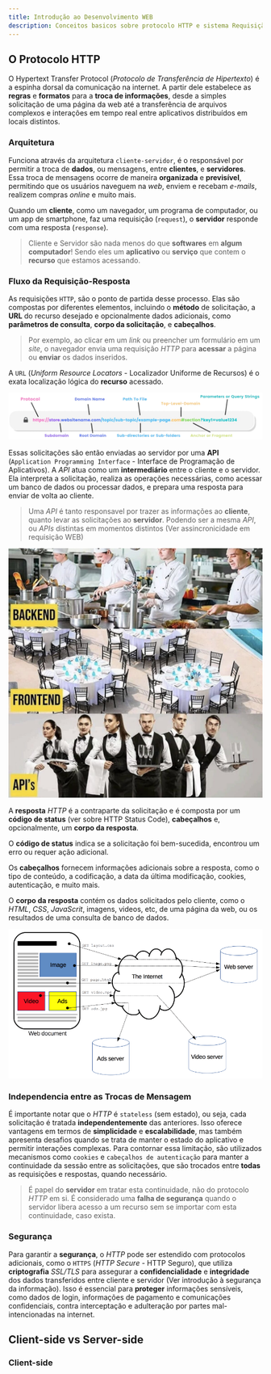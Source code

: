 ```yaml
---
title: Introdução ao Desenvolvimento WEB
description: Conceitos basicos sobre protocolo HTTP e sistema Requisição-Resposta
---
```


## O Protocolo HTTP

O Hypertext Transfer Protocol (*Protocolo de Transferência de Hipertexto*) é a espinha dorsal da comunicação na internet. A partir dele estabelece as **regras** e **formatos** para a **troca de informações**, desde a simples solicitação de uma página da web até a transferência de arquivos complexos e interações em tempo real entre aplicativos distribuídos em locais distintos.

### Arquitetura

Funciona através da arquitetura `cliente-servidor`, é o responsável por permitir a troca de **dados**, ou mensagens, entre **clientes**, e **servidores**. Essa troca de mensagens ocorre de maneira **organizada** e **previsível**, permitindo que os usuários naveguem na *web*, enviem e recebam *e-mails*, realizem compras *online* e muito mais.

Quando um **cliente**, como um navegador, um programa de computador, ou um app de smartphone, faz uma requisição (`request`), o **servidor** responde com uma resposta (`response`).

> Cliente e Servidor são nada menos do que **softwares** em **algum computador**! Sendo eles um **aplicativo** ou **serviço** que contem o **recurso** que estamos acessando.

### Fluxo da Requisição-Resposta

As requisições `HTTP`, são o ponto de partida desse processo. Elas são compostas por diferentes elementos, incluindo o **método** de solicitação, a **URL** do recurso desejado e opcionalmente dados adicionais, como **parâmetros de consulta**, **corpo da solicitação**, e **cabeçalhos**.

> Por exemplo, ao clicar em um *link* ou preencher um formulário em um *site*, o navegador envia uma requisição *HTTP* para **acessar** a página ou **enviar** os dados inseridos.

<!-- TODO Criar conteudo sobre os Metodos HTTP e adicionar a referencia aqui-->

A `URL` (*Uniform Resource Locators* - Localizador Uniforme de Recursos) é o exata localização lógica do **recurso** acessado.

<!-- TODO Expandir mais sobre a anatomia da URL e adicionar a referencia aqui-->

![Anatomia de uma URL](../../../../assets/img/web-dev/url-anatomy.png)

Essas solicitações são então enviadas ao servidor por uma **API** (`Application Programming Interface` - Interface de Programação de Aplicativos). A *API* atua como um **intermediário** entre o cliente e o servidor. Ela interpreta a solicitação, realiza as operações necessárias, como acessar um banco de dados ou processar dados, e prepara uma resposta para enviar de volta ao cliente.

> Uma *API* é tanto responsavel por trazer as informações ao **cliente**, quanto levar as solicitações ao **servidor**. Podendo ser a mesma *API*, ou *APIs* distintas em momentos distintos (Ver assincronicidade em requisição WEB)

![Meme comparando fluxo de uma API com um restaurante](../../../../assets/img/web-dev/meme-api.jpeg)

<!-- TODO Criar conteudo sobre assincronicidade e adicionar a referencia aqui-->

A **resposta** *HTTP* é a contraparte da solicitação e é composta por um **código de status** (ver sobre HTTP Status Code), **cabeçalhos** e, opcionalmente, um **corpo da resposta**.

<!-- TODO Criar conteudo sobre HTTP Status Code e adicionar a referencia aqui-->

O **código de status** indica se a solicitação foi bem-sucedida, encontrou um erro ou requer ação adicional.

Os **cabeçalhos** fornecem informações adicionais sobre a resposta, como o tipo de conteúdo, a codificação, a data da última modificação, cookies, autenticação, e muito mais.

<!-- TODO Criar conteudo sobre token JWT para explicar autenticação  e adicionar referencia aqui -->

<!-- TODO Criar conteudo sobre cookies e adicionar a referencia aqui-->

O **corpo da resposta** contém os dados solicitados pelo cliente, como o *HTML*, *CSS*, *JavaScrit*, imagens, videos, etc, de uma página da web, ou os resultados de uma consulta de banco de dados.

![Esquema de uma requisição HTTP](../../../../assets/img/web-dev/http-schema.png)

### Independencia entre as Trocas de Mensagem

É importante notar que o *HTTP* é `stateless` (sem estado), ou seja, cada solicitação é tratada **independentemente** das anteriores. Isso oferece vantagens em termos de **simplicidade** e **escalabilidade**, mas também apresenta desafios quando se trata de manter o estado do aplicativo e permitir interações complexas. Para contornar essa limitação, são utilizados mecanismos como `cookies` e `cabeçalhos de autenticação` para manter a continuidade da sessão entre as solicitações, que são trocados entre **todas** as requisições e respostas, quando necessário.

> É papel do **servidor** em tratar esta continuidade, não do protocolo *HTTP* em si. É considerado uma **falha de segurança** quando o servidor libera acesso a um recurso sem se importar com esta continuidade, caso exista.

### Segurança

Para garantir a **segurança**, o *HTTP* pode ser estendido com protocolos adicionais, como o `HTTPS` (*HTTP Secure* - HTTP Seguro), que utiliza **criptografia** *SSL/TLS* para assegurar a **confidencialidade** e **integridade** dos dados transferidos entre cliente e servidor (Ver introdução à segurança da informação). Isso é essencial para **proteger** informações sensíveis, como dados de login, informações de pagamento e comunicações confidenciais, contra interceptação e adulteração por partes mal-intencionadas na internet.

<!-- TODO Migrar conteudo sobre segurança da informação e adicionar a referencia aqui-->

## Client-side vs Server-side

### Client-side

